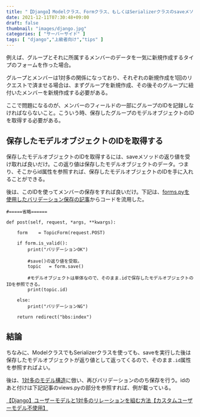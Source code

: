 ```yaml
---
title: "【Django】Modelクラス、Formクラス、もしくはSerializerクラスのsaveメソッドで保存した後、保存したモデルオブジェクトのIDを手に入れる方法【データ保存した後、関連するデータも追加したい場合】"
date: 2021-12-11T07:30:48+09:00
draft: false
thumbnail: "images/django.jpg"
categories: [ "サーバーサイド" ]
tags: [ "django","上級者向け","tips" ]
---
```



例えば、グループとそれに所属するメンバーのデータを一気に新規作成するタイプのフォームを作った場合。

グループとメンバーは1対多の関係になっており、それぞれの新規作成を1回のリクエストで済ませる場合は、まずグループを新規作成、その後そのグループに紐付いたメンバーを新規作成する必要がある。

ここで問題になるのが、メンバーのフィールドの一部にグループのIDを記録しなければならないこと。こういう時、保存したグループのモデルオブジェクトのIDを取得する必要がある。

## 保存したモデルオブジェクトのIDを取得する

保存したモデルオブジェクトのIDを取得するには、saveメソッドの返り値を受け取れば良いだけ。この返り値は保存したモデルオブジェクトのデータ。つまり、そこからid属性を参照すれば、保存したモデルオブジェクトのIDを手に入れることができる。

後は、このIDを使ってメンバーの保存をすれば良いだけ。下記は、[forms.pyを使用したバリデーション保存の記事](/post/django-forms-validate/)からコードを流用した。


    #=====省略======

    def post(self, request, *args, **kwargs):

        form    = TopicForm(request.POST)

        if form.is_valid():
            print("バリデーションOK")

            #save()の返り値を受取。
            topic   = form.save()

            #モデルオブジェクトは単体なので、そのまま.idで保存したモデルオブジェクトのIDを参照できる。
            print(topic.id)

        else:
            print("バリデーションNG")

        return redirect("bbs:index")


## 結論

ちなみに、ModelクラスでもSerializerクラスを使っても、saveを実行した後は保存したモデルオブジェクトが返り値として返ってくるので、そのまま`.id`属性を参照すればよい。

後は、[1対多のモデル構造](/post/django-models-foreignkey/)に倣い、再びバリデーションののち保存を行う。idのあと付けは下記記事のviews.pyの部分を参照すれば、例が載っている。

[【Django】ユーザーモデルと1対多のリレーションを組む方法【カスタムユーザーモデル不使用】](/post/django-foreignkey-user/)





